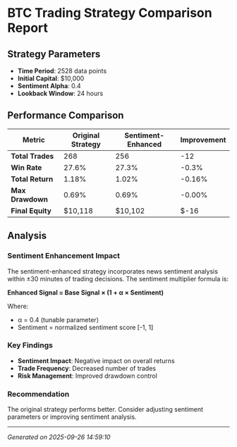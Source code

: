 # BTC Trading Strategy Comparison Report

## Strategy Parameters
- **Time Period**: 2528 data points
- **Initial Capital**: $10,000
- **Sentiment Alpha**: 0.4
- **Lookback Window**: 24 hours

## Performance Comparison

| Metric | Original Strategy | Sentiment-Enhanced | Improvement |
|--------|------------------|-------------------|-------------|
| **Total Trades** | 268 | 256 | -12 |
| **Win Rate** | 27.6% | 27.3% | -0.3% |
| **Total Return** | 1.18% | 1.02% | -0.16% |
| **Max Drawdown** | 0.69% | 0.69% | -0.00% |
| **Final Equity** | $10,118 | $10,102 | $-16 |

## Analysis

### Sentiment Enhancement Impact
The sentiment-enhanced strategy incorporates news sentiment analysis within ±30 minutes of trading decisions. The sentiment multiplier formula is:

**Enhanced Signal = Base Signal × (1 + α × Sentiment)**

Where:
- α = 0.4 (tunable parameter)
- Sentiment = normalized sentiment score [-1, 1]

### Key Findings
- **Sentiment Impact**: Negative impact on overall returns
- **Trade Frequency**: Decreased number of trades
- **Risk Management**: Improved drawdown control

### Recommendation
The original strategy performs better. Consider adjusting sentiment parameters or improving sentiment analysis.

---
*Generated on 2025-09-26 14:59:10*
